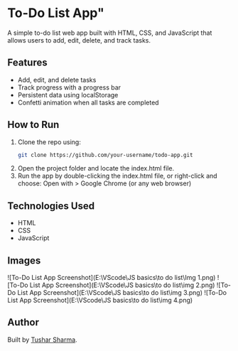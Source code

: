 # To-Do List App" 
A simple to-do list web app built with HTML, CSS, and JavaScript that allows users to add, edit, delete, and track tasks.
## Features
- Add, edit, and delete tasks
- Track progress with a progress bar
- Persistent data using localStorage
- Confetti animation when all tasks are completed
## How to Run
1. Clone the repo using:
   ```bash
   git clone https://github.com/your-username/todo-app.git
2. Open the project folder and locate the index.html file.
3. Run the app by double-clicking the index.html file, or right-click and choose:
    Open with > Google Chrome (or any web browser)
## Technologies Used
- HTML
- CSS
- JavaScript
## Images
![To-Do List App Screenshot](E:\VScode\JS basics\to do list\Img 1.png)
![To-Do List App Screenshot](E:\VScode\JS basics\to do list\img 2.png)
![To-Do List App Screenshot](E:\VScode\JS basics\to do list\img 3.png)
![To-Do List App Screenshot](E:\VScode\JS basics\to do list\img 4.png)

## Author
Built by [Tushar Sharma]((https://github.com/tusharsharma2020)).
